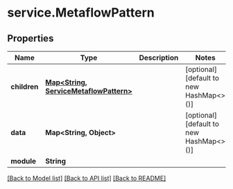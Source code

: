 # service.MetaflowPattern

## Properties
Name | Type | Description | Notes
------------ | ------------- | ------------- | -------------
**children** | [**Map&lt;String, ServiceMetaflowPattern&gt;**](ServiceMetaflowPattern.md) |  | [optional] [default to new HashMap<>()]
**data** | **Map&lt;String, Object&gt;** |  | [optional] [default to new HashMap<>()]
**module** | **String** |  | 

[[Back to Model list]](../README.md#documentation-for-models) [[Back to API list]](../README.md#documentation-for-api-endpoints) [[Back to README]](../README.md)


